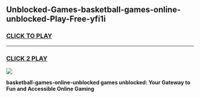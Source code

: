 
## Unblocked-Games-basketball-games-online-unblocked-Play-Free-yfi1i
<h3>
<a href="https://premium76.site?title=basketball-games-online-unblocked&ref=19M">CLICK TO PLAY</a></h3>
<hr>

<h3>
<a href="https://premium76.site?title=basketball-games-online-unblocked&ref=19M">CLICK 2 PLAY</a>
  
</h3>

<a href="https://premium76.site?title=basketball-games-online-unblocked&ref=19M"><img src="https://clearcache.store/games.png"></a>


**basketball-games-online-unblocked games unblocked: Your Gateway to Fun and Accessible Online Gaming**
